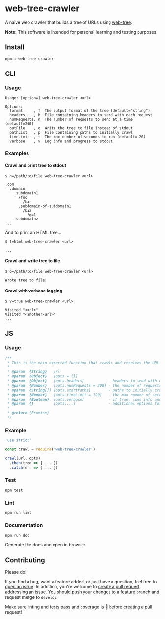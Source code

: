 # web-tree-crawler

A naive web crawler that builds a tree of URLs using [web-tree](https://www.npmjs.com/package/web-tree).

**Note:** This software is intended for personal learning and testing purposes.

## Install

`npm i web-tree-crawler`

## CLI

### Usage

```
Usage: [option=] web-tree-crawler <url>

Options:
  format     , f  The output format of the tree (default="string")
  headers    , h  File containing headers to send with each request
  numRequests, n  The number of requests to send at a time (default=200)
  outFile    , o  Write the tree to file instead of stdout
  pathList   , p  File containing paths to initially crawl
  timeLimit  , t  The max number of seconds to run (default=120)
  verbose    , v  Log info and progress to stdout
```

### Examples

#### Crawl and print tree to stdout

```
$ h=/path/to/file web-tree-crawler <url>

.com
  .domain
    .subdomain1
      /foo
        /bar
      .subdomain-of-subdomain1
        /baz
          ?q=1
    .subdomain2
...
```

And to print an HTML tree...

```
$ f=html web-tree-crawler <url>

...
```

#### Crawl and write tree to file

```
$ o=/path/to/file web-tree-crawler <url>

Wrote tree to file!
```

#### Crawl with verbose logging

```
$ v=true web-tree-crawler <url>

Visited "<url>"
Visited "<another-url>"
...
```

## JS

### Usage

```js
/**
 * This is the main exported function that crawls and resolves the URL tree.
 *
 * @param  {String}   url
 * @param  {Object}   [opts = {}]
 * @param  {Object}   [opts.headers]           - headers to send with each request
 * @param  {Number}   [opts.numRequests = 200] - the number of requests to send at a time
 * @param  {String[]} [opts.startPaths]        - paths to initially crawl
 * @param  {Number}   [opts.timeLimit = 120]   - the max number of seconds to run for
 * @param  {Boolean}  [opts.verbose]           - if true, logs info and progress to stdout
 * @param  {}         [opts....]               - additional options for #lib.request()
 *
 * @return {Promise}
 */
```

### Example

```js
'use strict'

const crawl = require('web-tree-crawler')

crawl(url, opts)
  .then(tree => { ... })
  .catch(err => { ... })
```

### Test

`npm test`

### Lint

`npm run lint`

### Documentation

`npm run doc`

Generate the docs and open in browser.

## Contributing

Please do!

If you find a bug, want a feature added, or just have a question, feel free to [open an issue](https://github.com/zbo14/web-tree-crawler/issues/new). In addition, you're welcome to [create a pull request](https://github.com/zbo14/web-tree-crawler/compare/develop...) addressing an issue. You should push your changes to a feature branch and request merge to `develop`.

Make sure linting and tests pass and coverage is 💯 before creating a pull request!
